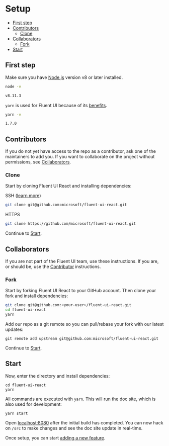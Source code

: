 Setup
=====

<!-- START doctoc generated TOC please keep comment here to allow auto update -->
<!-- DON'T EDIT THIS SECTION, INSTEAD RE-RUN doctoc TO UPDATE -->


- [First step](#first-step)
- [Contributors](#contributors)
  - [Clone](#clone)
- [Collaborators](#collaborators)
  - [Fork](#fork)
- [Start](#start)

<!-- END doctoc generated TOC please keep comment here to allow auto update -->

## First step

Make sure you have [Node.js][1] version v8 or later installed.

```sh
node -v

v8.11.3
```

`yarn` is used for Fluent UI because of its [benefits][2].

```sh
yarn -v

1.7.0
```

## Contributors

If you do not yet have access to the repo as a contributor, ask one of the maintainers to add you. If you want to collaborate on the project without permissions, see [Collaborators](#collaborators).

### Clone

Start by cloning Fluent UI React and installing dependencies:

SSH ([learn more][3])

```sh
git clone git@github.com:microsoft/fluent-ui-react.git
```

HTTPS

```sh
git clone https://github.com/microsoft/fluent-ui-react.git
```

Continue to [Start](#start).

## Collaborators

If you are not part of the Fluent UI team, use these instructions. If you are, or should be, use the [Contributor](#contributors) instructions.

### Fork

Start by forking Fluent UI React to your GitHub account. Then clone your fork and install dependencies:

```sh
git clone git@github.com:<your-user>/fluent-ui-react.git
cd fluent-ui-react
yarn
```

Add our repo as a git remote so you can pull/rebase your fork with our latest updates:

```
git remote add upstream git@github.com:microsoft/fluent-ui-react.git
```

Continue to [Start](#start).

## Start

Now, enter the directory and install dependencies:

```
cd fluent-ui-react
yarn
```

All commands are executed with `yarn`. This will run the doc site, which is also used for development:

```
yarn start
```

Open [localhost:8080](http://localhost:8080) after the initial build has completed. You can now hack on `/src` to make changes and see the doc site update in real-time.

Once setup, you can start [adding a new feature](add-a-feature.md).

[1]: https://nodejs.org/
[2]: https://github.com/yarnpkg/yarn/#features
[3]: https://help.github.com/articles/connecting-to-github-with-ssh/
